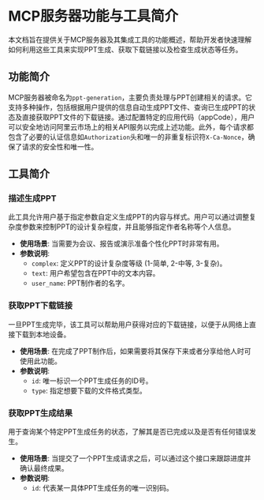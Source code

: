 # MCP服务器功能与工具简介

本文档旨在提供关于MCP服务器及其集成工具的功能概述，帮助开发者快速理解如何利用这些工具来实现PPT生成、获取下载链接以及检查生成状态等任务。

## 功能简介
MCP服务器被命名为`ppt-generation`，主要负责处理与PPT创建相关的请求。它支持多种操作，包括根据用户提供的信息自动生成PPT文件、查询已生成PPT的状态及直接获取PPT文件的下载链接。通过配置特定的应用代码（appCode），用户可以安全地访问阿里云市场上的相关API服务以完成上述功能。此外，每个请求都包含了必要的认证信息如`Authorization`头和唯一的非重复标识符`X-Ca-Nonce`，确保了请求的安全性和唯一性。

## 工具简介

### 描述生成PPT
此工具允许用户基于指定参数自定义生成PPT的内容与样式。用户可以通过调整复杂度参数来控制PPT的设计复杂程度，并且能够指定作者名称等个人信息。
- **使用场景**: 当需要为会议、报告或演示准备个性化PPT时非常有用。
- **参数说明**:
  - `complex`: 定义PPT的设计复杂度等级 (1-简单, 2-中等, 3-复杂)。
  - `text`: 用户希望包含在PPT中的文本内容。
  - `user_name`: PPT制作者的名字。

### 获取PPT下载链接
一旦PPT生成完毕，该工具可以帮助用户获得对应的下载链接，以便于从网络上直接下载到本地设备。
- **使用场景**: 在完成了PPT制作后，如果需要将其保存下来或者分享给他人时可使用此功能。
- **参数说明**:
  - `id`: 唯一标识一个PPT生成任务的ID号。
  - `type`: 指定想要下载的文件格式类型。

### 获取PPT生成结果
用于查询某个特定PPT生成任务的状态，了解其是否已完成以及是否有任何错误发生。
- **使用场景**: 当提交了一个PPT生成请求之后，可以通过这个接口来跟踪进度并确认最终成果。
- **参数说明**:
  - `id`: 代表某一具体PPT生成任务的唯一识别码。